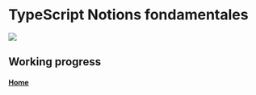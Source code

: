 # TypeScript Notions fondamentales

<img src="https://fjulien.github.io/My-book/images/typeScript-notions-fondamentales.png">

## Working progress

#### [Home](https://fjulien.github.io/My-book)

